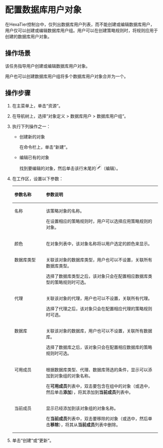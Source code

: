 # 配置数据库用户对象<a name="ZH-CN_TOPIC_0111166520"></a>

在HexaTier控制台中，仅列出数据库用户列表，而不能创建或编辑数据库用户，用户仅可以创建或编辑数据库用户组。用户可以在创建策略规则时，将规则应用于创建的数据库用户对象。

## 操作场景<a name="zh-cn_topic_0110574894_section27234667153559"></a>

该任务指导用户创建或编辑数据库用户对象。

用户也可以创建数据库用户组将多个数据库用户对象合并为一个。

## 操作步骤<a name="zh-cn_topic_0110574894_section135127511018"></a>

1.  在主菜单上，单击“资源“。
2.  在导航树上，选择“对象定义 \> 数据库用户 \> 数据库用户组“。
3.  执行下列操作之一：
    -   创建新的对象

        在命令栏上，单击“新建“。

    -   编辑已有的对象

        找到要编辑的对象，然后单击该行末尾的![](figures/编辑.png)（编辑）。


4.  在工作区，设置以下参数：

    <a name="zh-cn_topic_0110574894_table1169941314365"></a>
    <table><thead align="left"><tr id="zh-cn_topic_0110574894_row870091310364"><th class="cellrowborder" valign="top" width="21.69%" id="mcps1.1.3.1.1"><p id="zh-cn_topic_0110574894_p11700181318369"><a name="zh-cn_topic_0110574894_p11700181318369"></a><a name="zh-cn_topic_0110574894_p11700181318369"></a>参数名称</p>
    </th>
    <th class="cellrowborder" valign="top" width="78.31%" id="mcps1.1.3.1.2"><p id="zh-cn_topic_0110574894_p197001713163620"><a name="zh-cn_topic_0110574894_p197001713163620"></a><a name="zh-cn_topic_0110574894_p197001713163620"></a>参数说明</p>
    </th>
    </tr>
    </thead>
    <tbody><tr id="zh-cn_topic_0110574894_row670061313363"><td class="cellrowborder" valign="top" width="21.69%" headers="mcps1.1.3.1.1 "><p id="zh-cn_topic_0110574894_p10701151373619"><a name="zh-cn_topic_0110574894_p10701151373619"></a><a name="zh-cn_topic_0110574894_p10701151373619"></a>名称</p>
    </td>
    <td class="cellrowborder" valign="top" width="78.31%" headers="mcps1.1.3.1.2 "><p id="zh-cn_topic_0110574894_p13747164310519"><a name="zh-cn_topic_0110574894_p13747164310519"></a><a name="zh-cn_topic_0110574894_p13747164310519"></a>该策略对象的名称。</p>
    <p id="zh-cn_topic_0110574894_p067265111557"><a name="zh-cn_topic_0110574894_p067265111557"></a><a name="zh-cn_topic_0110574894_p067265111557"></a>在设置相应的策略规则时，用户可以选择应用策略规则的对象。</p>
    </td>
    </tr>
    <tr id="zh-cn_topic_0110574894_row177011413113618"><td class="cellrowborder" valign="top" width="21.69%" headers="mcps1.1.3.1.1 "><p id="zh-cn_topic_0110574894_p117011513113611"><a name="zh-cn_topic_0110574894_p117011513113611"></a><a name="zh-cn_topic_0110574894_p117011513113611"></a>颜色</p>
    </td>
    <td class="cellrowborder" valign="top" width="78.31%" headers="mcps1.1.3.1.2 "><p id="zh-cn_topic_0110574894_p8701813193619"><a name="zh-cn_topic_0110574894_p8701813193619"></a><a name="zh-cn_topic_0110574894_p8701813193619"></a>在对象列表中，该对象名称将以用户选定的颜色来显示。</p>
    </td>
    </tr>
    <tr id="zh-cn_topic_0110574894_row2701413173610"><td class="cellrowborder" valign="top" width="21.69%" headers="mcps1.1.3.1.1 "><p id="zh-cn_topic_0110574894_p870131373615"><a name="zh-cn_topic_0110574894_p870131373615"></a><a name="zh-cn_topic_0110574894_p870131373615"></a>数据库类型</p>
    </td>
    <td class="cellrowborder" valign="top" width="78.31%" headers="mcps1.1.3.1.2 "><p id="zh-cn_topic_0110574894_p1167210513559"><a name="zh-cn_topic_0110574894_p1167210513559"></a><a name="zh-cn_topic_0110574894_p1167210513559"></a>关联该对象的数据库类型，用户也可以不设置，关联所有数据库类型。</p>
    <p id="zh-cn_topic_0110574894_p165722036105918"><a name="zh-cn_topic_0110574894_p165722036105918"></a><a name="zh-cn_topic_0110574894_p165722036105918"></a>选择了数据库类型之后，该对象只会在配置相应数据库类型的策略规则时可选。</p>
    </td>
    </tr>
    <tr id="zh-cn_topic_0110574894_row67011313153610"><td class="cellrowborder" valign="top" width="21.69%" headers="mcps1.1.3.1.1 "><p id="zh-cn_topic_0110574894_p570121312360"><a name="zh-cn_topic_0110574894_p570121312360"></a><a name="zh-cn_topic_0110574894_p570121312360"></a>代理</p>
    </td>
    <td class="cellrowborder" valign="top" width="78.31%" headers="mcps1.1.3.1.2 "><p id="zh-cn_topic_0110574894_p548514121007"><a name="zh-cn_topic_0110574894_p548514121007"></a><a name="zh-cn_topic_0110574894_p548514121007"></a>关联该对象的代理，用户也可以不设置，关联所有代理。</p>
    <p id="zh-cn_topic_0110574894_p248611216019"><a name="zh-cn_topic_0110574894_p248611216019"></a><a name="zh-cn_topic_0110574894_p248611216019"></a>选择了代理之后，该对象只会在配置相应代理的策略规则时可选。</p>
    </td>
    </tr>
    <tr id="zh-cn_topic_0110574894_row97013138366"><td class="cellrowborder" valign="top" width="21.69%" headers="mcps1.1.3.1.1 "><p id="zh-cn_topic_0110574894_p12701201303619"><a name="zh-cn_topic_0110574894_p12701201303619"></a><a name="zh-cn_topic_0110574894_p12701201303619"></a>数据库</p>
    </td>
    <td class="cellrowborder" valign="top" width="78.31%" headers="mcps1.1.3.1.2 "><p id="zh-cn_topic_0110574894_p1247819131018"><a name="zh-cn_topic_0110574894_p1247819131018"></a><a name="zh-cn_topic_0110574894_p1247819131018"></a>关联该对象的数据库，用户也可以不设置，关联所有数据库。</p>
    <p id="zh-cn_topic_0110574894_p947820136015"><a name="zh-cn_topic_0110574894_p947820136015"></a><a name="zh-cn_topic_0110574894_p947820136015"></a>选择了数据库之后，该对象只会在配置相应数据库的策略规则时可选。</p>
    </td>
    </tr>
    <tr id="zh-cn_topic_0110574894_row1098761718117"><td class="cellrowborder" valign="top" width="21.69%" headers="mcps1.1.3.1.1 "><p id="zh-cn_topic_0110574894_p410682019115"><a name="zh-cn_topic_0110574894_p410682019115"></a><a name="zh-cn_topic_0110574894_p410682019115"></a>可用成员</p>
    </td>
    <td class="cellrowborder" valign="top" width="78.31%" headers="mcps1.1.3.1.2 "><p id="zh-cn_topic_0110574894_p189231851141115"><a name="zh-cn_topic_0110574894_p189231851141115"></a><a name="zh-cn_topic_0110574894_p189231851141115"></a>根据数据库类型、代理、数据库筛选的条件，显示可以添加到对象组的对象名称。</p>
    <p id="zh-cn_topic_0110574894_p5106112051113"><a name="zh-cn_topic_0110574894_p5106112051113"></a><a name="zh-cn_topic_0110574894_p5106112051113"></a>在<span class="parmname" id="zh-cn_topic_0110574894_parmname7811189294"><a name="zh-cn_topic_0110574894_parmname7811189294"></a><a name="zh-cn_topic_0110574894_parmname7811189294"></a><b>可用成员</b></span>列表中，双击要包含在组中的对象（或选中，然后单击<span class="uicontrol" id="zh-cn_topic_0110574894_uicontrol103058315295"><a name="zh-cn_topic_0110574894_uicontrol103058315295"></a><a name="zh-cn_topic_0110574894_uicontrol103058315295"></a><b>添加</b></span>），将其添加到<span class="parmname" id="zh-cn_topic_0110574894_parmname4170135162914"><a name="zh-cn_topic_0110574894_parmname4170135162914"></a><a name="zh-cn_topic_0110574894_parmname4170135162914"></a><b>当前成员</b></span>列表中。</p>
    </td>
    </tr>
    <tr id="zh-cn_topic_0110574894_row445471831112"><td class="cellrowborder" valign="top" width="21.69%" headers="mcps1.1.3.1.1 "><p id="zh-cn_topic_0110574894_p164691920151115"><a name="zh-cn_topic_0110574894_p164691920151115"></a><a name="zh-cn_topic_0110574894_p164691920151115"></a>当前成员</p>
    </td>
    <td class="cellrowborder" valign="top" width="78.31%" headers="mcps1.1.3.1.2 "><p id="zh-cn_topic_0110574894_p167504141212"><a name="zh-cn_topic_0110574894_p167504141212"></a><a name="zh-cn_topic_0110574894_p167504141212"></a>显示已经添加到该对象组的对象名称。</p>
    <p id="zh-cn_topic_0110574894_p144690203116"><a name="zh-cn_topic_0110574894_p144690203116"></a><a name="zh-cn_topic_0110574894_p144690203116"></a>在<span class="parmname" id="zh-cn_topic_0110574894_parmname3612171962914"><a name="zh-cn_topic_0110574894_parmname3612171962914"></a><a name="zh-cn_topic_0110574894_parmname3612171962914"></a><b>当前成员</b></span>列表中，双击要移除的对象（或选中，然后单击<span class="uicontrol" id="zh-cn_topic_0110574894_uicontrol14349172662914"><a name="zh-cn_topic_0110574894_uicontrol14349172662914"></a><a name="zh-cn_topic_0110574894_uicontrol14349172662914"></a><b>移除</b></span>），将其从<span class="parmname" id="zh-cn_topic_0110574894_parmname5333111513296"><a name="zh-cn_topic_0110574894_parmname5333111513296"></a><a name="zh-cn_topic_0110574894_parmname5333111513296"></a><b>当前成员</b></span>列表中删除。</p>
    </td>
    </tr>
    </tbody>
    </table>

5.  单击“创建“或“更新“。

